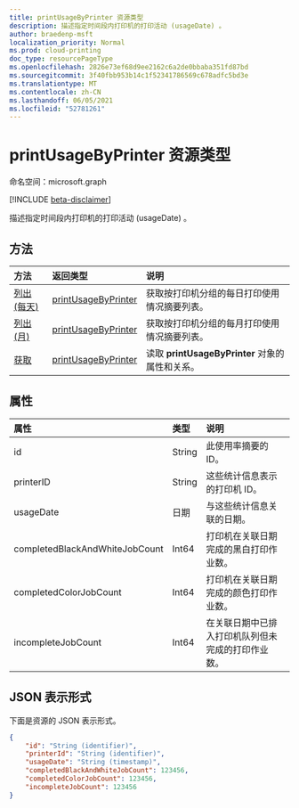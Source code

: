 ```yaml
---
title: printUsageByPrinter 资源类型
description: 描述指定时间段内打印机的打印活动 (usageDate) 。
author: braedenp-msft
localization_priority: Normal
ms.prod: cloud-printing
doc_type: resourcePageType
ms.openlocfilehash: 2826e73ef68d9ee2162c6a2de0bbaba351fd87bd
ms.sourcegitcommit: 3f40fbb953b14c1f52341786569c678adfc5bd3e
ms.translationtype: MT
ms.contentlocale: zh-CN
ms.lasthandoff: 06/05/2021
ms.locfileid: "52781261"
---
```

# <a name="printusagebyprinter-resource-type"></a>printUsageByPrinter 资源类型

命名空间：microsoft.graph

[!INCLUDE [beta-disclaimer](../../includes/beta-disclaimer.md)]

描述指定时间段内打印机的打印活动 (usageDate) 。

## <a name="methods"></a>方法

| 方法       | 返回类型 | 说明 |
|:-------------|:------------|:------------|
| [列出 (每天) ](../api/reportroot-list-dailyprintusagebyprinter.md) | [printUsageByPrinter](printUsageByPrinter.md) | 获取按打印机分组的每日打印使用情况摘要列表。 |
| [列出 (月) ](../api/reportroot-list-monthlyprintusagebyprinter.md) | [printUsageByPrinter](printUsageByPrinter.md) | 获取按打印机分组的每月打印使用情况摘要列表。 |
| [获取](../api/printUsageByPrinter-get.md) | [printUsageByPrinter](printUsageByPrinter.md) | 读取 **printUsageByPrinter** 对象的属性和关系。 |

## <a name="properties"></a>属性
| 属性     | 类型        | 说明 |
|:-------------|:------------|:------------|
|id|String|此使用率摘要的 ID。|
|printerID|String|这些统计信息表示的打印机 ID。|
|usageDate|日期|与这些统计信息关联的日期。|
|completedBlackAndWhiteJobCount|Int64|打印机在关联日期完成的黑白打印作业数。|
|completedColorJobCount|Int64|打印机在关联日期完成的颜色打印作业数。|
|incompleteJobCount|Int64|在关联日期中已排入打印机队列但未完成的打印作业数。|

## <a name="json-representation"></a>JSON 表示形式

下面是资源的 JSON 表示形式。

<!-- {
  "blockType": "resource",
  "optionalProperties": [

  ],
  "@odata.type": "microsoft.graph.printUsageByPrinter"
}-->

```json
{
    "id": "String (identifier)",
    "printerId": "String (identifier)",
    "usageDate": "String (timestamp)",
    "completedBlackAndWhiteJobCount": 123456,
    "completedColorJobCount": 123456,
    "incompleteJobCount": 123456
}
```

<!-- uuid: 8fcb5dbc-d5aa-4681-8e31-b001d5168d79
2015-10-25 14:57:30 UTC -->
<!-- {
  "type": "#page.annotation",
  "description": "printUsageByPrinter resource",
  "keywords": "",
  "section": "documentation",
  "tocPath": ""
}-->

